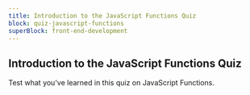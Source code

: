 ```yaml
---
title: Introduction to the JavaScript Functions Quiz
block: quiz-javascript-functions
superBlock: front-end-development
---
```


## Introduction to the JavaScript Functions Quiz

Test what you've learned in this quiz on JavaScript Functions.
